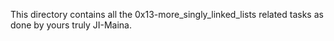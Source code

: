 This directory contains all the 0x13-more_singly_linked_lists related tasks as done by yours truly JI-Maina.
